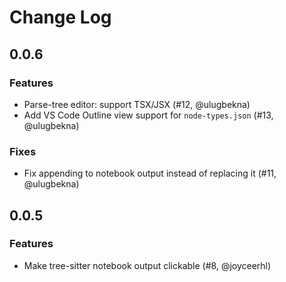 # Change Log

## 0.0.6

### Features

- Parse-tree editor: support TSX/JSX (#12, @ulugbekna)
- Add VS Code Outline view support for `node-types.json` (#13, @ulugbekna)

### Fixes

- Fix appending to notebook output instead of replacing it (#11, @ulugbekna)

## 0.0.5

### Features

- Make tree-sitter notebook output clickable (#8, @joyceerhl)
